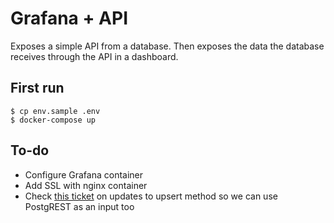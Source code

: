 # Grafana + API

Exposes a simple API from a database. Then exposes the data the database receives through the API in a dashboard.

## First run

```
$ cp env.sample .env
$ docker-compose up
```

## To-do

* Configure Grafana container
* Add SSL with nginx container
* Check [this ticket](https://github.com/PostgREST/postgrest/issues/256) on updates to upsert method so we can use PostgREST as an input too

